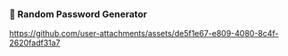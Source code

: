 ### 🔐 Random Password Generator

https://github.com/user-attachments/assets/de5f1e67-e809-4080-8c4f-2620fadf31a7
